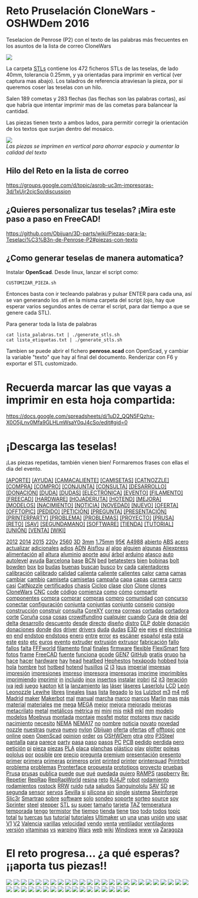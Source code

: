 # Reto Pruselación CloneWars - OSHWDem 2016
Teselacion de Penrose (P2) con el texto de las palabras más frecuentes en los asuntos de la lista de correo CloneWars

![](fotos/teselacion.png)  

La carpeta [STLs](STLs) contiene los 472 ficheros STLs de las teselas, de lado 40mm, tolerancia 0.25mm, y ya orientadas para imprimir en vertical (ver captura mas abajo).
Los taladros de referencia atraviesan la pieza, por si queremos coser las teselas con un hilo.

Salen 189 cometas y 283 flechas (las flechas son las palabras cortas), así que habría que intentar imprimir mas de las cometas para balancear la cantidad.

Las piezas tienen texto a ambos lados, para permitir corregir la orientación de los textos que surjan dentro del mosaico.

![](fotos/piezas_slic3r.png)  
_Las piezas se imprimen en vertical para ahorrar espacio y aumentar la calidad del texto_

Hilo del Reto en la lista de correo
--
<https://groups.google.com/d/topic/asrob-uc3m-impresoras-3d/1xUjr2cjcSo/discussion>

¿Quieres personalizar tus teselas? ¡Mira este paso a paso en FreeCAD!
--
<https://github.com/Obijuan/3D-parts/wiki/Piezas-para-la-Teselaci%C3%B3n-de-Penrose-P2#piezas-con-texto>

¿Como generar teselas de manera automatica?
--
Instalar **OpenScad**. Desde linux, lanzar el script como:

```
CUSTOMIZAR_PIEZA.sh
```
Entonces basta con ir tecleando palabras y pulsar ENTER para cada una, así se van generando los .stl en la misma carpeta del script (ojo, hay que esperar varios segundos antes de cerrar el script, para dar tiempo a que se genere cada STL).

Para generar toda la lista de palabras
```
cat lista_palabras.txt | ./generate_stls.sh
cat lista_etiquetas.txt | ./generate_stls.sh
```

Tambien se puede abrir el fichero **penrose.scad** con OpenScad, y cambiar la variable "texto" que hay al final del documento. Renderizar con F6 y exportar el STL customizado.


# Recuerda marcar las que vayas a imprimir en esta hoja compartida:  

<https://docs.google.com/spreadsheets/d/1uD2_QQN5FQzhx-X0O5jLnv0Mfa9GLHLmWsaY0qJ4cSo/edit#gid=0>


# ¡Descarga las teselas!

¡Las piezas repetidas, también vienen bien! Formaremos frases con ellas el dia del evento.  

[[APORTE]](STLs/[APORTE].stl) [[AYUDA]](STLs/[AYUDA].stl) [[CAMACALIENTE]](STLs/[CAMACALIENTE].stl) [[CAMISETAS]](STLs/[CAMISETAS].stl) [[CATNOZZLE]](STLs/[CATNOZZLE].stl) [[COMPRA]](STLs/[COMPRA].stl) [[COMPRO]](STLs/[COMPRO].stl) [[CONJUNTA]](STLs/[CONJUNTA].stl) [[CONSULTA]](STLs/[CONSULTA].stl) [[DESARROLLO]](STLs/[DESARROLLO].stl) [[DONACIÓN]](STLs/[DONACIÓN].stl) [[DUDA]](STLs/[DUDA].stl) [[DUDAS]](STLs/[DUDAS].stl) [[ELECTRÓNICA]](STLs/[ELECTRÓNICA].stl) [[EVENTO]](STLs/[EVENTO].stl) [[FILAMENTO]](STLs/[FILAMENTO].stl) [[FREECAD]](STLs/[FREECAD].stl) [[HARDWARE]](STLs/[HARDWARE].stl) [[HOJADERUTA]](STLs/[HOJADERUTA].stl) [[HOTEND]](STLs/[HOTEND].stl) [[MEJORA]](STLs/[MEJORA].stl) [[MODELOS]](STLs/[MODELOS].stl) [[NACIMIENTO]](STLs/[NACIMIENTO].stl) [[NOTICIA]](STLs/[NOTICIA].stl) [[NOVEDAD]](STLs/[NOVEDAD].stl) [[NUEVO]](STLs/[NUEVO].stl) [[OFERTA]](STLs/[OFERTA].stl) [[OFFTOPIC]](STLs/[OFFTOPIC].stl) [[PEDIDO]](STLs/[PEDIDO].stl) [[PETICIÓN]](STLs/[PETICIÓN].stl) [[PREGUNTA]](STLs/[PREGUNTA].stl) [[PRESENTACIÓN]](STLs/[PRESENTACIÓN].stl) [[PRINTERPARTY]](STLs/[PRINTERPARTY].stl) [[PROBLEMA]](STLs/[PROBLEMA].stl) [[PROBLEMAS]](STLs/[PROBLEMAS].stl) [[PROYECTO]](STLs/[PROYECTO].stl) [[PRUSA]](STLs/[PRUSA].stl) [[RETO]](STLs/[RETO].stl) [[SAV]](STLs/[SAV].stl) [[SEGUNDAMANO]](STLs/[SEGUNDAMANO].stl) [[SOFTWARE]](STLs/[SOFTWARE].stl) [[TIENDA]](STLs/[TIENDA].stl) [[TUTORIAL]](STLs/[TUTORIAL].stl) [[UNIÓN]](STLs/[UNIÓN].stl) [[VENTA]](STLs/[VENTA].stl) [[WIKI]](STLs/[WIKI].stl)

[2012](STLs/2012.stl) [2014](STLs/2014.stl) [2015](STLs/2015.stl) [220v](STLs/220v.stl) [2560](STLs/2560.stl) [3D](STLs/3D.stl) [3mm](STLs/3mm.stl) [1.75mm](STLs/1.75mm.stl) [95€](STLs/95€.stl) [A4988](STLs/A4988.stl) [abierto](STLs/abierto.stl) [ABS](STLs/ABS.stl) [acero](STLs/acero.stl) [actualizar](STLs/actualizar.stl) [adicionales](STLs/adicionales.stl) [adios](STLs/adios.stl) [ADN](STLs/ADN.stl) [Aisflou](STLs/Aisflou.stl) [al](STLs/al.stl) [algo](STLs/algo.stl) [alguien](STLs/alguien.stl) [algunas](STLs/algunas.stl) [Aliexpress](STLs/Aliexpress.stl) [alimentación](STLs/alimentación.stl) [all](STLs/all.stl) [altura](STLs/altura.stl) [aluminio](STLs/aluminio.stl) [aporte](STLs/aporte.stl) [aquí](STLs/aquí.stl) [árbol](STLs/árbol.stl) [arduino](STLs/arduino.stl) [atasco](STLs/atasco.stl) [auto](STLs/auto.stl) [autolevel](STLs/autolevel.stl) [ayuda](STLs/ayuda.stl) [Barcelona](STLs/Barcelona.stl) [base](STLs/base.stl) [BCN](STLs/BCN.stl) [bed](STLs/bed.stl) [betatesters](STLs/betatesters.stl) [bien](STLs/bien.stl) [bobinas](STLs/bobinas.stl) [bolt](STLs/bolt.stl) [bowden](STLs/bowden.stl) [box](STLs/box.stl) [bq](STLs/bq.stl) [budas](STLs/budas.stl) [buenas](STLs/buenas.stl) [buscan](STLs/buscan.stl) [busco](STLs/busco.stl) [by](STLs/by.stl) [cada](STLs/cada.stl) [calentadores](STLs/calentadores.stl) [calibración](STLs/calibración.stl) [calibrado](STLs/calibrado.stl) [calidad](STLs/calidad.stl) [calienta](STLs/calienta.stl) [caliente](STLs/caliente.stl) [calientes](STLs/calientes.stl) [calor](STLs/calor.stl) [cama](STLs/cama.stl) [camas](STLs/camas.stl) [cambiar](STLs/cambiar.stl) [cambio](STLs/cambio.stl) [camiseta](STLs/camiseta.stl) [camisetas](STLs/camisetas.stl) [campaña](STLs/campaña.stl) [capa](STLs/capa.stl) [capas](STLs/capas.stl) [carrera](STLs/carrera.stl) [carro](STLs/carro.stl) [casi](STLs/casi.stl) [CatNozzle](STLs/CatNozzle.stl) [certificados](STLs/certificados.stl) [chasis](STLs/chasis.stl) [Ciclop](STLs/Ciclop.stl) [clase](STLs/clase.stl) [clon](STLs/clon.stl) [Clone](STLs/Clone.stl) [clones](STLs/clones.stl) [CloneWars](STLs/CloneWars.stl) [CNC](STLs/CNC.stl) [code](STLs/code.stl) [código](STLs/código.stl) [comienza](STLs/comienza.stl) [como](STLs/como.stl) [cómo](STLs/cómo.stl) [compartir](STLs/compartir.stl) [componentes](STLs/componentes.stl) [compra](STLs/compra.stl) [comprar](STLs/comprar.stl) [compras](STLs/compras.stl) [compro](STLs/compro.stl) [comunidad](STLs/comunidad.stl) [con](STLs/con.stl) [concurso](STLs/concurso.stl) [conectar](STLs/conectar.stl) [configuración](STLs/configuración.stl) [conjunta](STLs/conjunta.stl) [conjuntas](STLs/conjuntas.stl) [conjunto](STLs/conjunto.stl) [consejo](STLs/consejo.stl) [consigo](STLs/consigo.stl) [construcción](STLs/construcción.stl) [construir](STLs/construir.stl) [consulta](STLs/consulta.stl) [CoreXY](STLs/CoreXY.stl) [correa](STLs/correa.stl) [correas](STLs/correas.stl) [cortadas](STLs/cortadas.stl) [cortadora](STLs/cortadora.stl) [corte](STLs/corte.stl) [Coruña](STLs/Coruña.stl) [cosa](STLs/cosa.stl) [cosas](STLs/cosas.stl) [crowdfunding](STLs/crowdfunding.stl) [cualquier](STLs/cualquier.stl) [cuando](STLs/cuando.stl) [Cura](STLs/Cura.stl) [de](STLs/de.stl) [deja](STLs/deja.stl) [del](STLs/del.stl) [delta](STLs/delta.stl) [desarrollo](STLs/desarrollo.stl) [descuento](STLs/descuento.stl) [desde](STLs/desde.stl) [directo](STLs/directo.stl) [diseño](STLs/diseño.stl) [distro](STLs/distro.stl) [DLP](STLs/DLP.stl) [doble](STLs/doble.stl) [donación](STLs/donación.stl) [donaciones](STLs/donaciones.stl) [donde](STLs/donde.stl) [dos](STLs/dos.stl) [driver](STLs/driver.stl) [drivers](STLs/drivers.stl) [duda](STLs/duda.stl) [dudas](STLs/dudas.stl) [E3D](STLs/E3D.stl) [eje](STLs/eje.stl) [ejes](STLs/ejes.stl) [el](STLs/el.stl) [electrónica](STLs/electrónica.stl) [en](STLs/en.stl) [end](STLs/end.stl) [endstop](STLs/endstop.stl) [endstops](STLs/endstops.stl) [enero](STLs/enero.stl) [entre](STLs/entre.stl) [error](STLs/error.stl) [es](STLs/es.stl) [escáner](STLs/escáner.stl) [español](STLs/español.stl) [esta](STLs/esta.stl) [está](STLs/está.stl) [este](STLs/este.stl) [esto](STLs/esto.stl) [etc](STLs/etc.stl) [euros](STLs/euros.stl) [evento](STLs/evento.stl) [extruder](STLs/extruder.stl) [extrusión](STLs/extrusión.stl) [extrusor](STLs/extrusor.stl) [fabricación](STLs/fabricación.stl) [fallo](STLs/fallo.stl) [fallos](STLs/fallos.stl) [falta](STLs/falta.stl) [FFFworld](STLs/FFFworld.stl) [filamento](STLs/filamento.stl) [final](STLs/final.stl) [finales](STLs/finales.stl) [firmware](STLs/firmware.stl) [flexible](STLs/flexible.stl) [FlexiSmart](STLs/FlexiSmart.stl) [foro](STLs/foro.stl) [fotos](STLs/fotos.stl) [frame](STLs/frame.stl) [FreeCAD](STLs/FreeCAD.stl) [fuente](STLs/fuente.stl) [funciona](STLs/funciona.stl) [gcode](STLs/gcode.stl) [GEN7](STLs/GEN7.stl) [GitHub](STLs/GitHub.stl) [gratis](STLs/gratis.stl) [grupo](STLs/grupo.stl) [ha](STLs/ha.stl) [hace](STLs/hace.stl) [hacer](STLs/hacer.stl) [hardware](STLs/hardware.stl) [hay](STLs/hay.stl) [head](STLs/head.stl) [heatbed](STLs/heatbed.stl) [Hephestos](STLs/Hephestos.stl) [hexápodo](STLs/hexápodo.stl) [hobbed](STLs/hobbed.stl) [hoja](STLs/hoja.stl) [hola](STLs/hola.stl) [hombre](STLs/hombre.stl) [hot](STLs/hot.stl) [hotbed](STLs/hotbed.stl) [hotend](STLs/hotend.stl) [husillos](STLs/husillos.stl) [i2](STLs/i2.stl) [i3](STLs/i3.stl) [Igus](STLs/Igus.stl) [imperial](STLs/imperial.stl) [impresas](STLs/impresas.stl) [impresión](STLs/impresión.stl) [impresiones](STLs/impresiones.stl) [impreso](STLs/impreso.stl) [impresora](STLs/impresora.stl) [impresoras](STLs/impresoras.stl) [imprime](STLs/imprime.stl) [imprimibles](STLs/imprimibles.stl) [imprimiendo](STLs/imprimiendo.stl) [imprimir](STLs/imprimir.stl) [in](STLs/in.stl) [incluido](STLs/incluido.stl) [inox](STLs/inox.stl) [insertos](STLs/insertos.stl) [instalar](STLs/instalar.stl) [irobri](STLs/irobri.stl) [it2](STLs/it2.stl) [it3](STLs/it3.stl) [iteración](STLs/iteración.stl) [iva](STLs/iva.stl) [jedi](STLs/jedi.stl) [juego](STLs/juego.stl) [kapton](STLs/kapton.stl) [kit](STLs/kit.stl) [la](STLs/la.stl) [lanzamiento](STLs/lanzamiento.stl) [las](STLs/las.stl) [láser](STLs/láser.stl) [láseres](STLs/láseres.stl) [Laserlolu](STLs/Laserlolu.stl) [LCD](STLs/LCD.stl) [León](STLs/León.stl) [Leonozzle](STLs/Leonozzle.stl) [Lewihe](STLs/Lewihe.stl) [libres](STLs/libres.stl) [lineales](STLs/lineales.stl) [lisas](STLs/lisas.stl) [lista](STLs/lista.stl) [llegado](STLs/llegado.stl) [lo](STLs/lo.stl) [los](STLs/los.stl) [Lulzbot](STLs/Lulzbot.stl) [m3](STLs/m3.stl) [m4](STLs/m4.stl) [m6](STLs/m6.stl) [Madrid](STLs/Madrid.stl) [maker](STLs/maker.stl) [Makerbot](STLs/Makerbot.stl) [mal](STLs/mal.stl) [manual](STLs/manual.stl) [marcha](STLs/marcha.stl) [marco](STLs/marco.stl) [marcos](STLs/marcos.stl) [Marlin](STLs/Marlin.stl) [mas](STLs/mas.stl) [más](STLs/más.stl) [material](STLs/material.stl) [materiales](STLs/materiales.stl) [me](STLs/me.stl) [mega](STLs/mega.stl) [MEGA](STLs/MEGA.stl) [mejor](STLs/mejor.stl) [mejora](STLs/mejora.stl) [mejorado](STLs/mejorado.stl) [mejoras](STLs/mejoras.stl) [metacrilato](STLs/metacrilato.stl) [metal](STLs/metal.stl) [metálicos](STLs/metálicos.stl) [métrica](STLs/métrica.stl) [mi](STLs/mi.stl) [mini](STLs/mini.stl) [mis](STLs/mis.stl) [mk8](STLs/mk8.stl) [mkI](STLs/mkI.stl) [mm](STLs/mm.stl) [modelo](STLs/modelo.stl) [modelos](STLs/modelos.stl) [Moebyus](STLs/Moebyus.stl) [montada](STLs/montada.stl) [montaje](STLs/montaje.stl) [mosfet](STLs/mosfet.stl) [motor](STLs/motor.stl) [motores](STLs/motores.stl) [muy](STLs/muy.stl) [nacido](STLs/nacido.stl) [nacimiento](STLs/nacimiento.stl) [necesito](STLs/necesito.stl) [NEMA](STLs/NEMA.stl) [NEMA17](STLs/NEMA17.stl) [no](STLs/no.stl) [nombre](STLs/nombre.stl) [noticia](STLs/noticia.stl) [novato](STLs/novato.stl) [novedad](STLs/novedad.stl) [nozzle](STLs/nozzle.stl) [nuestras](STLs/nuestras.stl) [nueva](STLs/nueva.stl) [nuevo](STLs/nuevo.stl) [nylon](STLs/nylon.stl) [Obijuan](STLs/Obijuan.stl) [oferta](STLs/oferta.stl) [ofertas](STLs/ofertas.stl) [off](STLs/off.stl) [offtopic](STLs/offtopic.stl) [one](STLs/one.stl) [online](STLs/online.stl) [open](STLs/open.stl) [OpenScad](STLs/OpenScad.stl) [opinion](STLs/opinion.stl) [order](STLs/order.stl) [os](STLs/os.stl) [OSHWDem](STLs/OSHWDem.stl) [otra](STLs/otra.stl) [otro](STLs/otro.stl) [P3Steel](STLs/P3Steel.stl) [pantalla](STLs/pantalla.stl) [para](STLs/para.stl) [parece](STLs/parece.stl) [party](STLs/party.stl) [pasa](STLs/pasa.stl) [paso](STLs/paso.stl) [pasos](STLs/pasos.stl) [PC](STLs/PC.stl) [PCB](STLs/PCB.stl) [pedido](STLs/pedido.stl) [perdida](STLs/perdida.stl) [pero](STLs/pero.stl) [petición](STLs/petición.stl) [pi](STLs/pi.stl) [pieza](STLs/pieza.stl) [piezas](STLs/piezas.stl) [PLA](STLs/PLA.stl) [placa](STLs/placa.stl) [planchas](STLs/planchas.stl) [plástico](STLs/plástico.stl) [play](STLs/play.stl) [plotter](STLs/plotter.stl) [poleas](STLs/poleas.stl) [pololus](STLs/pololus.stl) [por](STLs/por.stl) [posible](STLs/posible.stl) [pre](STLs/pre.stl) [precio](STLs/precio.stl) [pregunta](STLs/pregunta.stl) [premium](STLs/premium.stl) [presentación](STLs/presentación.stl) [presento](STLs/presento.stl) [primer](STLs/primer.stl) [primera](STLs/primera.stl) [primeras](STLs/primeras.stl) [primeros](STLs/primeros.stl) [print](STLs/print.stl) [printed](STLs/printed.stl) [printer](STLs/printer.stl) [printerquad](STLs/printerquad.stl) [Printrbot](STLs/Printrbot.stl) [problema](STLs/problema.stl) [problemas](STLs/problemas.stl) [Pronterface](STLs/Pronterface.stl) [propuesta](STLs/propuesta.stl) [prototipos](STLs/prototipos.stl) [proyecto](STLs/proyecto.stl) [pruebas](STLs/pruebas.stl) [Prusa](STLs/Prusa.stl) [prusas](STLs/prusas.stl) [publica](STLs/publica.stl) [puede](STLs/puede.stl) [que](STLs/que.stl) [qué](STLs/qué.stl) [quedada](STLs/quedada.stl) [quiero](STLs/quiero.stl) [RAMPS](STLs/RAMPS.stl) [raspberry](STLs/raspberry.stl) [Re:](STLs/Re:.stl) [Repetier](STLs/Repetier.stl) [RepRap](STLs/RepRap.stl) [RepRapWorld](STLs/RepRapWorld.stl) [resina](STLs/resina.stl) [reto](STLs/reto.stl) [RJ4JP](STLs/RJ4JP.stl) [robot](STLs/robot.stl) [rodamiento](STLs/rodamiento.stl) [rodamientos](STLs/rodamientos.stl) [rostock](STLs/rostock.stl) [RRW](STLs/RRW.stl) [ruido](STLs/ruido.stl) [ruta](STLs/ruta.stl) [saludos](STLs/saludos.stl) [Sanguinololu](STLs/Sanguinololu.stl) [SAV](STLs/SAV.stl) [SD](STLs/SD.stl) [se](STLs/se.stl) [segunda](STLs/segunda.stl) [sensor](STLs/sensor.stl) [servos](STLs/servos.stl) [Sevilla](STLs/Sevilla.stl) [si](STLs/si.stl) [silicona](STLs/silicona.stl) [sin](STLs/sin.stl) [single](STLs/single.stl) [sistema](STLs/sistema.stl) [Skeinforge](STLs/Skeinforge.stl) [Slic3r](STLs/Slic3r.stl) [Smartrap](STLs/Smartrap.stl) [sobre](STLs/sobre.stl) [software](STLs/software.stl) [solo](STLs/solo.stl) [sondeo](STLs/sondeo.stl) [soporte](STLs/soporte.stl) [sorteo](STLs/sorteo.stl) [source](STLs/source.stl) [soy](STLs/soy.stl) [Sprinter](STLs/Sprinter.stl) [steel](STLs/steel.stl) [stepper](STLs/stepper.stl) [STL](STLs/STL.stl) [su](STLs/su.stl) [super](STLs/super.stl) [tamaño](STLs/tamaño.stl) [tarjeta](STLs/tarjeta.stl) [TAZ](STLs/TAZ.stl) [temperatura](STLs/temperatura.stl) [temporada](STLs/temporada.stl) [tengo](STLs/tengo.stl) [termistor](STLs/termistor.stl) [the](STLs/the.stl) [tiempo](STLs/tiempo.stl) [tienda](STLs/tienda.stl) [tiene](STLs/tiene.stl) [tipo](STLs/tipo.stl) [todo](STLs/todo.stl) [todos](STLs/todos.stl) [topic](STLs/topic.stl) [total](STLs/total.stl) [tu](STLs/tu.stl) [tuercas](STLs/tuercas.stl) [tus](STLs/tus.stl) [tutorial](STLs/tutorial.stl) [tutoriales](STLs/tutoriales.stl) [Ultimaker](STLs/Ultimaker.stl) [un](STLs/un.stl) [una](STLs/una.stl) [unas](STLs/unas.stl) [unión](STLs/unión.stl) [uno](STLs/uno.stl) [usar](STLs/usar.stl) [V1](STLs/V1.stl) [V2](STLs/V2.stl) [Valencia](STLs/Valencia.stl) [varillas](STLs/varillas.stl) [velocidad](STLs/velocidad.stl) [vendo](STLs/vendo.stl) [venta](STLs/venta.stl) [ventilador](STLs/ventilador.stl) [ventiladores](STLs/ventiladores.stl) [versión](STLs/versión.stl) [vitaminas](STLs/vitaminas.stl) [vs](STLs/vs.stl) [warping](STLs/warping.stl) [Wars](STLs/Wars.stl) [web](STLs/web.stl) [wiki](STLs/wiki.stl) [Windows](STLs/Windows.stl) [www](STLs/www.stl) [ya](STLs/ya.stl) [Zaragoza](STLs/Zaragoza.stl)


# El reto progresa... ¿a qué esperas? ¡¡aporta tus piezas!!

![](fotos/obijuan.png)
![](fotos/patripi.jpg)
![](fotos/obijuan2.jpg)
![](fotos/obijuan3.jpg)
![](fotos/obijuan4.png)
![](fotos/eneko.jpg)
![](fotos/obijuan5.jpg)
![](fotos/patripi2.jpg)
![](fotos/rafacouto.png)
![](fotos/fmalpartida.jpg)
![](fotos/danielTorres.jpg)
![](fotos/eneko2.jpg)
![](fotos/alexTutusaus.jpg)
![](fotos/vincentM.jpg)
![](fotos/carlosgs.jpg)
![](fotos/carlosgs2.jpg)
![](fotos/diegoLale.jpg)
![](fotos/patripi3.jpg)
![](fotos/txintofano.jpg)
![](fotos/danielTorres2.jpg)
![](fotos/diegoLale2.jpg)
![](fotos/cloneHazard.jpg)
![](fotos/iceflow.jpg)
![](fotos/iceflow2.jpg)
![](fotos/carlosgs3.jpg)
![](fotos/carlosgs4.jpg)
![](fotos/eneko3.jpg)
![](fotos/garageDays3D.jpg)
![](fotos/jesusNovoCastro.jpg)
![](fotos/carlosgs5.jpg)
![](fotos/obijuan6.jpg)
![](fotos/jesusNovoCastro2.jpg)
![](fotos/carlosgs6.jpg)
![](fotos/vincentM2.jpg)
![](fotos/iceflow3.jpg)
![](fotos/iceflow4.jpg)
![](fotos/danielTorres3.jpg)
![](fotos/vincentM3.jpg)
![](fotos/danielDiaz.jpg)
![](fotos/cacer.jpg)
![](fotos/danielTorres4.jpg)
![](fotos/joseLuisDelOlmo.jpg)







